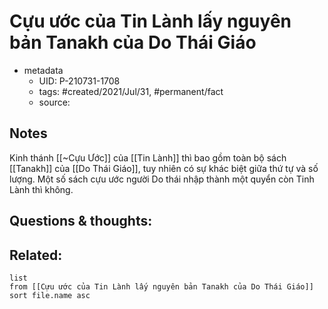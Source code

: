 # Cựu ước của Tin Lành lấy nguyên bản Tanakh của Do Thái Giáo

- metadata
	- UID: P-210731-1708
	- tags: #created/2021/Jul/31, #permanent/fact 
	- source: 

## Notes
Kinh thánh [[~Cựu Ước]] của [[Tin Lành]] thì bao gồm toàn bộ sách [[Tanakh]] của [[Do Thái Giáo]], tuy nhiên có sự khác biệt giữa thứ tự và số lượng. Một số sách cựu ước người Do thái nhập thành một quyển còn Tinh Lành thì không.

## Questions & thoughts:

## Related:
```dataview
list
from [[Cựu ước của Tin Lành lấy nguyên bản Tanakh của Do Thái Giáo]]
sort file.name asc
```
